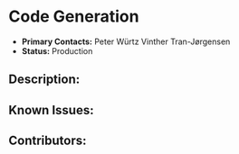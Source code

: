 # Code Generation
- **Primary Contacts:**
  Peter Würtz Vinther Tran-Jørgensen
- **Status:**
  Production

## Description:


## Known Issues:


## Contributors:


